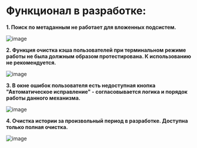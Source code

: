# Функционал в разработке:

**1. Поиск по метаданным не работает для вложенных подсистем.**
   
![image](https://github.com/VorozhbitDM/Access-control-1C/assets/170056560/b83621fb-a79e-4f51-8e8d-6c3cd690530b)

 **2. Функция очистка кэша пользователей при терминальном режиме работы не была должным образом протестирована. К использованию не рекомендуется.**
   
![image](https://github.com/VorozhbitDM/Access-control-1C/assets/170056560/93ba7655-21f6-4e58-ad53-0b848e4d190d)

**3. В окне ошибок пользователя есть недоступная кнопка "Автоматическое исправление" - согласовывается логика и порядок работы данного механизма.**
   
![image](https://github.com/VorozhbitDM/Access-control-1C/assets/170056560/59a1f517-a851-4662-be87-9ff2a15b12dc)

**4. Очистка истории за произвольный период в разработке. Доступна только полная очистка.**

![image](https://github.com/VorozhbitDM/Access-control-1C/assets/170056560/6e9df446-3494-41b1-9e04-56095cc8d6a9)
